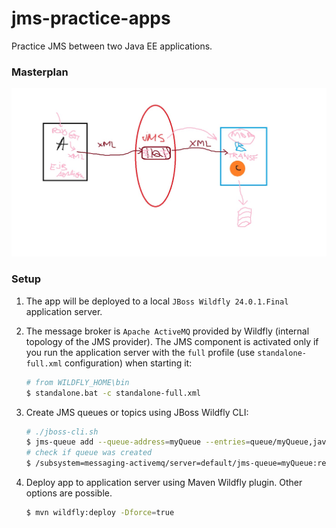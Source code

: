 # jms-practice-apps

Practice JMS between two Java EE applications.

### Masterplan

<img src="images/masterplan.jpg" alt="Masterplan" width="600">

### Setup

1. The app will be deployed to a local `JBoss Wildfly 24.0.1.Final` application server.

2. The message broker is `Apache ActiveMQ` provided by Wildfly (internal topology of the JMS provider). The JMS component 
   is activated only if you run the application server with the `full` profile (use `standalone-full.xml` configuration) 
   when starting it:

   ```bash
   # from WILDFLY_HOME\bin
   $ standalone.bat -c standalone-full.xml
   ```
   
3. Create JMS queues or topics using JBoss Wildfly CLI:

   ```bash
   # ./jboss-cli.sh
   $ jms-queue add --queue-address=myQueue --entries=queue/myQueue,java:jboss/exported/jms/queue/myQueue
   # check if queue was created
   $ /subsystem=messaging-activemq/server=default/jms-queue=myQueue:read-resource
   ```
   
4. Deploy app to application server using Maven Wildfly plugin. Other options are possible.

   ```bash
   $ mvn wildfly:deploy -Dforce=true
   ```
   